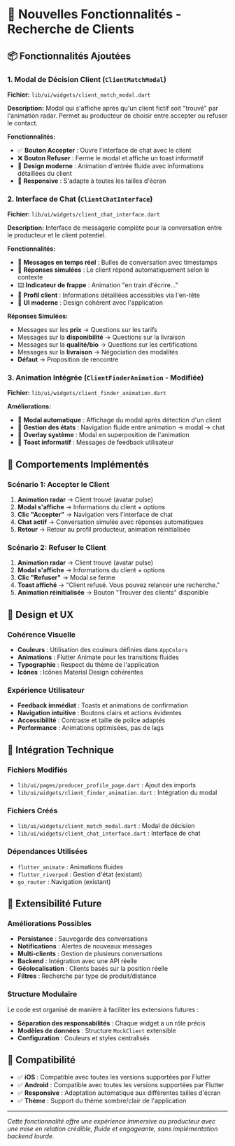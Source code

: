 # 🎯 Nouvelles Fonctionnalités - Recherche de Clients

## 📦 Fonctionnalités Ajoutées

### 1. Modal de Décision Client (`ClientMatchModal`)

**Fichier:** `lib/ui/widgets/client_match_modal.dart`

**Description:** 
Modal qui s'affiche après qu'un client fictif soit "trouvé" par l'animation radar. Permet au producteur de choisir entre accepter ou refuser le contact.

**Fonctionnalités:**
- ✅ **Bouton Accepter** : Ouvre l'interface de chat avec le client
- ❌ **Bouton Refuser** : Ferme le modal et affiche un toast informatif
- 🎨 **Design moderne** : Animation d'entrée fluide avec informations détaillées du client
- 📱 **Responsive** : S'adapte à toutes les tailles d'écran

### 2. Interface de Chat (`ClientChatInterface`)

**Fichier:** `lib/ui/widgets/client_chat_interface.dart`

**Description:** 
Interface de messagerie complète pour la conversation entre le producteur et le client potentiel.

**Fonctionnalités:**
- 💬 **Messages en temps réel** : Bulles de conversation avec timestamps
- 🤖 **Réponses simulées** : Le client répond automatiquement selon le contexte
- ⌨️ **Indicateur de frappe** : Animation "en train d'écrire..."
- 👤 **Profil client** : Informations détaillées accessibles via l'en-tête
- 🎨 **UI moderne** : Design cohérent avec l'application

**Réponses Simulées:**
- Messages sur les **prix** → Questions sur les tarifs
- Messages sur la **disponibilité** → Questions sur la livraison
- Messages sur la **qualité/bio** → Questions sur les certifications
- Messages sur la **livraison** → Négociation des modalités
- **Défaut** → Proposition de rencontre

### 3. Animation Intégrée (`ClientFinderAnimation` - Modifiée)

**Fichier:** `lib/ui/widgets/client_finder_animation.dart`

**Améliorations:**
- 🎯 **Modal automatique** : Affichage du modal après détection d'un client
- 🔄 **Gestion des états** : Navigation fluide entre animation → modal → chat
- 🎨 **Overlay système** : Modal en superposition de l'animation
- 📱 **Toast informatif** : Messages de feedback utilisateur

## 🧩 Comportements Implémentés

### Scénario 1: Accepter le Client
1. **Animation radar** → Client trouvé (avatar pulse)
2. **Modal s'affiche** → Informations du client + options
3. **Clic "Accepter"** → Navigation vers l'interface de chat
4. **Chat actif** → Conversation simulée avec réponses automatiques
5. **Retour** → Retour au profil producteur, animation réinitialisée

### Scénario 2: Refuser le Client
1. **Animation radar** → Client trouvé (avatar pulse)
2. **Modal s'affiche** → Informations du client + options
3. **Clic "Refuser"** → Modal se ferme
4. **Toast affiché** → "Client refusé. Vous pouvez relancer une recherche."
5. **Animation réinitialisée** → Bouton "Trouver des clients" disponible

## 🎨 Design et UX

### Cohérence Visuelle
- **Couleurs** : Utilisation des couleurs définies dans `AppColors`
- **Animations** : Flutter Animate pour les transitions fluides
- **Typographie** : Respect du thème de l'application
- **Icônes** : Icônes Material Design cohérentes

### Expérience Utilisateur
- **Feedback immédiat** : Toasts et animations de confirmation
- **Navigation intuitive** : Boutons clairs et actions évidentes
- **Accessibilité** : Contraste et taille de police adaptés
- **Performance** : Animations optimisées, pas de lags

## 🔧 Intégration Technique

### Fichiers Modifiés
- `lib/ui/pages/producer_profile_page.dart` : Ajout des imports
- `lib/ui/widgets/client_finder_animation.dart` : Intégration du modal

### Fichiers Créés
- `lib/ui/widgets/client_match_modal.dart` : Modal de décision
- `lib/ui/widgets/client_chat_interface.dart` : Interface de chat

### Dépendances Utilisées
- `flutter_animate` : Animations fluides
- `flutter_riverpod` : Gestion d'état (existant)
- `go_router` : Navigation (existant)

## 🚀 Extensibilité Future

### Améliorations Possibles
- **Persistance** : Sauvegarde des conversations
- **Notifications** : Alertes de nouveaux messages
- **Multi-clients** : Gestion de plusieurs conversations
- **Backend** : Intégration avec une API réelle
- **Géolocalisation** : Clients basés sur la position réelle
- **Filtres** : Recherche par type de produit/distance

### Structure Modulaire
Le code est organisé de manière à faciliter les extensions futures :
- **Séparation des responsabilités** : Chaque widget a un rôle précis
- **Modèles de données** : Structure `MockClient` extensible
- **Configuration** : Couleurs et styles centralisés

## 📱 Compatibilité

- ✅ **iOS** : Compatible avec toutes les versions supportées par Flutter
- ✅ **Android** : Compatible avec toutes les versions supportées par Flutter
- ✅ **Responsive** : Adaptation automatique aux différentes tailles d'écran
- ✅ **Thème** : Support du thème sombre/clair de l'application

---

*Cette fonctionnalité offre une expérience immersive au producteur avec une mise en relation crédible, fluide et engageante, sans implémentation backend lourde.*